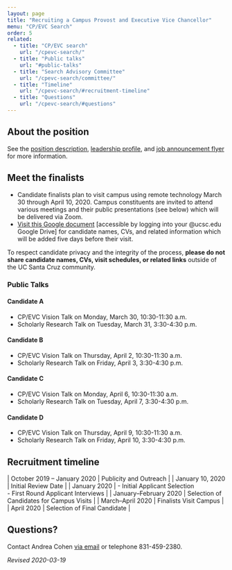 ```yaml
---
layout: page
title: "Recruiting a Campus Provost and Executive Vice Chancellor"
menu: "CP/EVC Search"
order: 5
related:
  - title: "CP/EVC search"
    url: "/cpevc-search/"
  - title: "Public talks"
    url: "#public-talks"    
  - title: "Search Advisory Committee"
    url: "/cpevc-search/committee/"
  - title: "Timeline"
    url: "/cpevc-search/#recruitment-timeline"
  - title: "Questions"
    url: "/cpevc-search/#questions"    
---
```


## About the position
See the [position description](/assets/pdfs/cpevc-position-description.pdf), [leadership profile](/assets/pdfs/cpevc-leadership-profile.pdf), and [job announcement flyer](/assets/pdfs/cpevc-search-2019.pdf) for more information.

## Meet the finalists

- Candidate finalists plan to visit campus using remote technology March 30 through April 10, 2020. Campus constituents are invited to attend various meetings and their public presentations (see below) which will be delivered via Zoom.
- [Visit this Google document](https://docs.google.com/document/d/1V36XZXIxGBnGh1oFUGoqom70HCKwLgqkkIBagCB-mOQ/edit?usp=sharing) [accessible by logging into your @ucsc.edu Google Drive] for candidate names, CVs, and related information which will be added five days before their visit. 

To respect candidate privacy and the integrity of the process, 
__please do not share candidate names, CVs, visit schedules, or related links__
outside of the UC Santa Cruz community. 

### Public Talks

#### Candidate A
- CP/EVC Vision Talk on Monday, March 30, 10:30-11:30 a.m.
- Scholarly Research Talk on Tuesday, March 31, 3:30-4:30 p.m.

#### Candidate B  
- CP/EVC Vision Talk on Thursday, April 2, 10:30-11:30 a.m.
- Scholarly Research Talk on Friday, April 3, 3:30-4:30 p.m.

#### Candidate C  
- CP/EVC Vision Talk on Monday, April 6, 10:30-11:30 a.m.
- Scholarly Research Talk on Tuesday, April 7, 3:30-4:30 p.m.

#### Candidate D
- CP/EVC Vision Talk on Thursday, April 9, 10:30-11:30 a.m.
- Scholarly Research Talk on Friday, April 10, 3:30-4:30 p.m.

## Recruitment timeline

| October 2019 – January 2020 | Publicity and Outreach |
| January 10, 2020 | Initial Review Date |
| January 2020 | - Initial Applicant Selection<br>- First Round Applicant Interviews |
| January–February 2020 | Selection of Candidates for Campus Visits |
| March–April 2020 | Finalists Visit Campus |
| April 2020 | Selection of Final Candidate |

## Questions?

Contact Andrea Cohen [via email](mailto:cpevc-search@ucsc.edu) or telephone 831-459-2380.

_Revised 2020-03-19_

